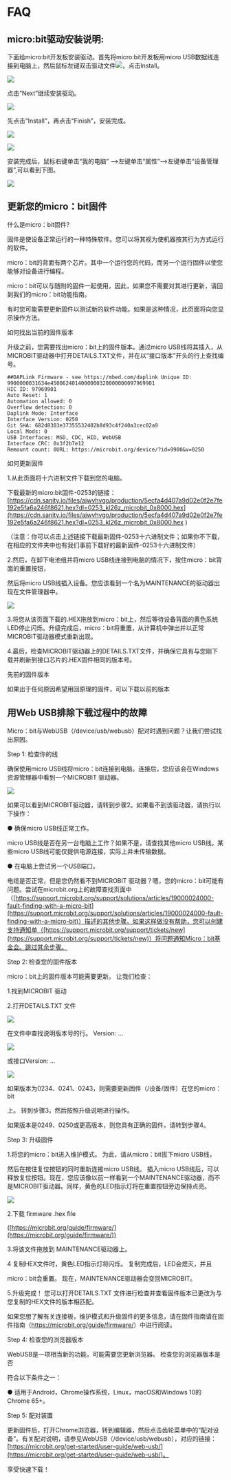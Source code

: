 # FAQ

## micro:bit驱动安装说明:

下面给micro:bit开发板安装驱动。首先将micro:bit开发板用micro USB数据线连接到电脑上，然后鼠标左键双击驱动文件![](media/6a743ae7e5d2d20755616236e3be275e.png)，点击Install。

![](media/3026980983445b8ee277bfc7ed7efd19.png)

点击“Next”继续安装驱动。

![](media/82ffd72f8fe22a9dc9e82833212f6522.png)

先点击“Install”，再点击“Finish”，安装完成。

![](media/2c4a0531cd851ff74a133364fd401d9c.png)

![](media/2fa4fd31876e72578aa69f275e47cc94.png)

安装完成后，鼠标右键单击“我的电脑” —\>左键单击“属性”—\>左键单击“设备管理器”,可以看到下图。

![](media/0f481c6a3214ecc7e5168eb6264d2c12.png)





## 更新您的micro：bit固件

什么是micro：bit固件?

固件是使设备正常运行的一种特殊软件。您可以将其视为使机器按其行为方式运行的软件。

micro：bit的背面有两个芯片。其中一个运行您的代码，而另一个运行固件以使您能够对设备进行编程。

micro：bit可以与随附的固件一起使用，因此，如果您不需要对其进行更新，请回到我们的micro：bit功能指南。

有时您可能需要更新固件以测试新的软件功能。如果是这种情况，此页面将向您显示操作方法。

如何找出当前的固件版本

升级之前，您需要找出micro：bit上的固件版本。通过micro USB线将其插入，从MICROBIT驱动器中打开DETAILS.TXT文件，并在以“接口版本”开头的行上查找编号。

```
##DAPLink Firmware - see https://mbed.com/daplink Unique ID: 9900000031634e4500624014000000320000000097969901
HIC ID: 97969901
Auto Reset: 1
Automation allowed: 0
Overflow detection: 0
Daplink Mode: Interface
Interface Version: 0250
Git SHA: 682d8303e37355532402b8d93c4f240a3cec02a9
Local Mods: 0
USB Interfaces: MSD, CDC, HID, WebUSB
Interface CRC: 0x3f2b7e12
Remount count: 0URL: https://microbit.org/device/?id=9900&v=0250
```

如何更新固件

1.从此页面将十六进制文件下载到您的电脑。

下载最新的micro:bit固件-0253的链接：[https://cdn.sanity.io/files/ajwvhvgo/production/5ecfa4d407a9d02e0f2e7fe192e5fa6a246f8621.hex?dl=0253_kl26z_microbit_0x8000.hex](https://cdn.sanity.io/files/ajwvhvgo/production/5ecfa4d407a9d02e0f2e7fe192e5fa6a246f8621.hex?dl=0253_kl26z_microbit_0x8000.hex )

（注意：你可以点击上述链接下载最新固件-0253十六进制文件；如果你不下载，在相应的文件夹中也有我们事前下载好的最新固件-0253十六进制文件）

2.然后，在卸下电池组并将micro USB线连接到电脑的情况下，按住micro：bit背面的重置按钮，

然后将micro USB线插入设备。您应该看到一个名为MAINTENANCE的驱动器出现在文件管理器中。

![](media/cd3ae4d2482a4564c70cde6196db1f88.png)

3.将您从该页面下载的.HEX拖放到micro：bit上，然后等待设备背面的黄色系统LED停止闪烁。升级完成后，micro：bit将重置，从计算机中弹出并以正常MICROBIT驱动器模式重新出现。

4.最后，检查MICROBIT驱动器上的DETAILS.TXT文件，并确保它具有与您刚下载并刷新到接口芯片的.HEX固件相同的版本号。

先前的固件版本

如果出于任何原因希望用回原理的固件，可以下载以前的版本





## 用Web USB排除下载过程中的故障

Micro：bit与WebUSB（/device/usb/webusb）配对时遇到问题？让我们尝试找出原因。

Step 1: 检查你的线

确保使用micro USB线将micro：bit连接到电脑。连接后，您应该会在Windows资源管理器中看到一个MICROBIT 驱动器。

![](media/c7ef09008d725177698a45c290c39acd.png)

如果可以看到MICROBIT驱动器，请转到步骤2。如果看不到该驱动器，请执行以下操作：

● 确保micro USB线正常工作。

micro USB线是否在另一台电脑上工作？如果不是，请查找其他micro USB线。某些micro USB线可能仅提供电源连接，实际上并未传输数据。

● 在电脑上尝试另一个USB端口。

电缆是否正常，但是您仍然看不到MICROBIT 驱动器？嗯，您的micro：bit可能有问题。尝试在microbit.org上的故障查找页面中（[https://support.microbit.org/support/solutions/articles/19000024000-fault-finding-with-a-micro-bit](https://support.microbit.org/support/solutions/articles/19000024000-fault-finding-with-a-micro-bit)）描述的其他步骤。如果这样做没有帮助，您可以创建支持通知单（[https://support.microbit.org/support/tickets/new](https://support.microbit.org/support/tickets/new)）将问题通知Micro：bit基金会。跳过其余步骤。

Step 2: 检查您的固件版本

micro：bit上的固件版本可能需要更新。 让我们检查：

1.找到MICROBIT 驱动

2.打开DETAILS.TXT 文件

![](media/a48c49ba5a9ddffd1c67f8099e5e7dda.jpeg)

在文件中查找说明版本号的行。 Version: ...

![](media/832761e305d099a900d095024b3ae614.jpeg)

或接口Version: ...

![](media/de782395d6069baf927bc082d2e0a517.png)

如果版本为0234、0241、0243，则需要更新固件（/设备/固件）在您的micro：bit

上。 转到步骤3，然后按照升级说明进行操作。

如果版本是0249、0250或更高版本，则您具有正确的固件，请转到步骤4。

Step 3: 升级固件

1.将您的micro：bit进入维护模式。 为此，请从micro：bit拔下micro USB线，

然后在按住复位按钮的同时重新连接micro USB线。 插入micro USB线后，可以释放复位按钮。现在，您应该像以前一样看到一个MAINTENANCE驱动器，而不是MICROBIT驱动器。同样，黄色的LED指示灯将在重置按钮旁边保持点亮。

![](media/ff2f27244043bf3ebf6123bbf098df0b.png)

2.下载 firmware .hex file

([https://microbit.org/guide/firmware/](https://microbit.org/guide/firmware/))

3.将该文件拖放到 MAINTENANCE驱动器上。

4 复制HEX文件时，黄色LED指示灯将闪烁。 复制完成后，LED会熄灭，并且

micro：bit会重置。 现在，MAINTENANCE驱动器会变回MICROBIT。

5.升级完成！
您可以打开DETAILS.TXT 文件进行检查并查看固件版本已更改为与您复制的HEX文件的版本相匹配。

如果您想了解有关连接板，维护模式和升级固件的更多信息，请在固件指南请在固件指南（<https://microbit.org/guide/firmware/>）中进行阅读。

Step 4: 检查您的浏览器版本

WebUSB是一项相当新的功能，可能需要您更新浏览器。 检查您的浏览器版本是否

符合以下条件之一：

● 适用于Android，Chrome操作系统，Linux，macOS和Windows 10的Chrome 65+。

Step 5: 配对装置

更新固件后，打开Chrome浏览器，转到编辑器，然后点击齿轮菜单中的“配对设备”。有关配对说明，请参见WebUSB（/device/usb/webusb），对应的链接：[https://microbit.org/get-started/user-guide/web-usb/](https://microbit.org/get-started/user-guide/web-usb/)。

享受快速下载！





